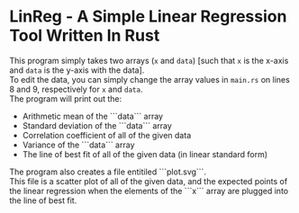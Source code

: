 # LinReg - A Simple Linear Regression Tool Written In Rust
This program simply takes two arrays (```x``` and ```data```) [such that ```x``` is the x-axis and ```data``` is the y-axis with the data]. <br>
To edit the data, you can simply change the array values in ```main.rs``` on lines 8 and 9, respectively for ```x``` and ```data```. <br>
The program will print out the:
<ul>
      <li>Arithmetic mean of the ```data``` array</li>
      <li>Standard deviation of the ```data``` array</li>
      <li>Correlation coefficient of all of the given data</li>
      <li>Variance of the ```data``` array</li>
      <li>The line of best fit of all of the given data (in linear standard form)</li>
</ul>
The program also creates a file entitiled ```plot.svg```. <br>
This file is a scatter plot of all of the given data, and the expected points of the linear regression when the elements of the ```x``` array are plugged into the line of best fit.